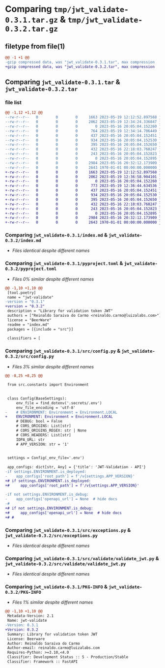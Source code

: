 # Comparing `tmp/jwt_validate-0.3.1.tar.gz` & `tmp/jwt_validate-0.3.2.tar.gz`

## filetype from file(1)

```diff
@@ -1 +1 @@
-gzip compressed data, was "jwt_validate-0.3.1.tar", max compression
+gzip compressed data, was "jwt_validate-0.3.2.tar", max compression
```

## Comparing `jwt_validate-0.3.1.tar` & `jwt_validate-0.3.2.tar`

### file list

```diff
@@ -1,12 +1,12 @@
--rw-r--r--   0        0        0     1663 2023-05-19 12:12:52.897568 jwt_validate-0.3.1/index.md
--rw-r--r--   0        0        0     2062 2023-05-19 12:34:24.336847 jwt_validate-0.3.1/pyproject.toml
--rw-r--r--   0        0        0        0 2023-05-16 20:05:04.152260 jwt_validate-0.3.1/src/__init__.py
--rw-r--r--   0        0        0      764 2023-05-19 12:34:14.706449 jwt_validate-0.3.1/src/config.py
--rw-r--r--   0        0        0      437 2023-05-16 20:05:04.152451 jwt_validate-0.3.1/src/constants.py
--rw-r--r--   0        0        0      934 2023-05-16 20:05:04.152530 jwt_validate-0.3.1/src/exceptions.py
--rw-r--r--   0        0        0      395 2023-05-16 20:05:04.152650 jwt_validate-0.3.1/src/generate/generate_jwt.py
--rw-r--r--   0        0        0      432 2023-05-16 22:18:03.768247 jwt_validate-0.3.1/src/main.py
--rw-r--r--   0        0        0      243 2023-05-16 20:05:04.152823 jwt_validate-0.3.1/src/utils.py
--rw-r--r--   0        0        0        0 2023-05-16 20:05:04.152895 jwt_validate-0.3.1/src/validate/__init__.py
--rw-r--r--   0        0        0     2984 2023-05-16 20:32:12.173909 jwt_validate-0.3.1/src/validate/validate_jwt.py
--rw-r--r--   0        0        0     2643 1970-01-01 00:00:00.000000 jwt_validate-0.3.1/PKG-INFO
+-rw-r--r--   0        0        0     1663 2023-05-19 12:12:52.897568 jwt_validate-0.3.2/index.md
+-rw-r--r--   0        0        0     2062 2023-05-19 12:36:58.904101 jwt_validate-0.3.2/pyproject.toml
+-rw-r--r--   0        0        0        0 2023-05-16 20:05:04.152260 jwt_validate-0.3.2/src/__init__.py
+-rw-r--r--   0        0        0      773 2023-05-19 12:36:44.634536 jwt_validate-0.3.2/src/config.py
+-rw-r--r--   0        0        0      437 2023-05-16 20:05:04.152451 jwt_validate-0.3.2/src/constants.py
+-rw-r--r--   0        0        0      934 2023-05-16 20:05:04.152530 jwt_validate-0.3.2/src/exceptions.py
+-rw-r--r--   0        0        0      395 2023-05-16 20:05:04.152650 jwt_validate-0.3.2/src/generate/generate_jwt.py
+-rw-r--r--   0        0        0      432 2023-05-16 22:18:03.768247 jwt_validate-0.3.2/src/main.py
+-rw-r--r--   0        0        0      243 2023-05-16 20:05:04.152823 jwt_validate-0.3.2/src/utils.py
+-rw-r--r--   0        0        0        0 2023-05-16 20:05:04.152895 jwt_validate-0.3.2/src/validate/__init__.py
+-rw-r--r--   0        0        0     2984 2023-05-16 20:32:12.173909 jwt_validate-0.3.2/src/validate/validate_jwt.py
+-rw-r--r--   0        0        0     2643 1970-01-01 00:00:00.000000 jwt_validate-0.3.2/PKG-INFO
```

### Comparing `jwt_validate-0.3.1/index.md` & `jwt_validate-0.3.2/index.md`

 * *Files identical despite different names*

### Comparing `jwt_validate-0.3.1/pyproject.toml` & `jwt_validate-0.3.2/pyproject.toml`

 * *Files 0% similar despite different names*

```diff
@@ -1,10 +1,10 @@
 [tool.poetry]
 name = "jwt-validate"
-version = "0.3.1"
+version = "0.3.2"
 description = "Library for validation token JWT"
 authors = ["Reinaldo Saraiva do Carmo <reinaldo.carmo@luizalabs.com>"]
 license = "BeerWare"
 readme = "index.md"
 packages = [{include = "src"}]
 
 classifiers = [
```

### Comparing `jwt_validate-0.3.1/src/config.py` & `jwt_validate-0.3.2/src/config.py`

 * *Files 3% similar despite different names*

```diff
@@ -8,25 +8,25 @@
 
 from src.constants import Environment
 
 
 class Config(BaseSettings):
     env_file = find_dotenv('.secrets/.env')
     env_file_encoding = 'utf-8'
-    # ENVIRONMENT: Environment = Environment.LOCAL
+    ENVIRONMENT: Environment = Environment.LOCAL
     # DEBUG: bool = False
     # CORS_ORIGINS: List[str]
     # CORS_ORIGINS_REGEX: str | None
     # CORS_HEADERS: List[str]
     IDPA_URL: str
     # APP_VERSION: str = '1'
 
 
 settings = Config(_env_file='.env')
 
 app_configs: dict[str, Any] = {'title': 'JWT-Validation - API'}
-if settings.ENVIRONMENT.is_deployed:
-    app_configs['root_path'] = f'/v{settings.APP_VERSION}'
+# if settings.ENVIRONMENT.is_deployed:
+#     app_configs['root_path'] = f'/v{settings.APP_VERSION}'
 
-if not settings.ENVIRONMENT.is_debug:
-    app_configs['openapi_url'] = None  # hide docs
-#
+# if not settings.ENVIRONMENT.is_debug:
+#     app_configs['openapi_url'] = None  # hide docs
+# #
```

### Comparing `jwt_validate-0.3.1/src/exceptions.py` & `jwt_validate-0.3.2/src/exceptions.py`

 * *Files identical despite different names*

### Comparing `jwt_validate-0.3.1/src/validate/validate_jwt.py` & `jwt_validate-0.3.2/src/validate/validate_jwt.py`

 * *Files identical despite different names*

### Comparing `jwt_validate-0.3.1/PKG-INFO` & `jwt_validate-0.3.2/PKG-INFO`

 * *Files 1% similar despite different names*

```diff
@@ -1,10 +1,10 @@
 Metadata-Version: 2.1
 Name: jwt-validate
-Version: 0.3.1
+Version: 0.3.2
 Summary: Library for validation token JWT
 License: Beerware
 Author: Reinaldo Saraiva do Carmo
 Author-email: reinaldo.carmo@luizalabs.com
 Requires-Python: >=3.10,<4.0
 Classifier: Development Status :: 5 - Production/Stable
 Classifier: Framework :: FastAPI
```

